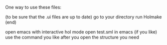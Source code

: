 One way to use these files:

(to be sure that the .ui files are up to date)
go to your directory
run Holmake 
(end)

open emacs with interactive hol mode 
open test.sml in emacs (if you like)
use the command you like after you open the structure you need
